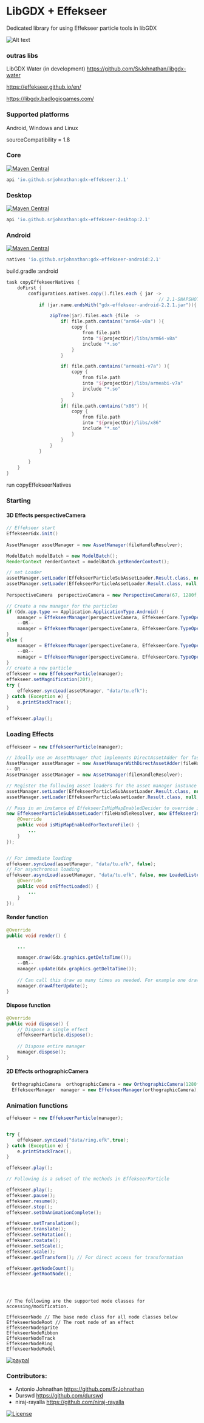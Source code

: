 # LibGDX + Effekseer



Dedicated library for using Effekseer particle tools in libGDX

![Alt text](https://thumbs.gfycat.com/ThickDistinctDunnart-size_restricted.gif?raw=true "Title")


### outras libs
LibGDX Water (in development) https://github.com/SrJohnathan/libgdx-water



https://effekseer.github.io/en/

https://libgdx.badlogicgames.com/

### Supported platforms

Android,
Windows and
Linux



sourceCompatibility = 1.8


### Core

[![Maven Central](https://img.shields.io/maven-central/v/io.github.srjohnathan/gdx-effekseer.svg?label=Maven%20Central&style=for-the-badge&logo=appveyor)](https://search.maven.org/search?q=g:%22io.github.srjohnathan%22%20AND%20a:%22gdx-effekseer%22)

```groovy
api 'io.github.srjohnathan:gdx-effekseer:2.1'
```

### Desktop

[![Maven Central](https://img.shields.io/maven-central/v/io.github.srjohnathan/gdx-effekseer-desktop.svg?label=Maven%20Central&style=for-the-badge&logo=appveyor)](https://search.maven.org/search?q=g:%22io.github.srjohnathan%22%20AND%20a:%22gdx-effekseer-desktop%22)

```groovy
api 'io.github.srjohnathan:gdx-effekseer-desktop:2.1'
```

### Android

[![Maven Central](https://img.shields.io/maven-central/v/io.github.srjohnathan/gdx-effekseer-android.svg?label=Maven%20Central&style=for-the-badge&logo=appveyor)](https://search.maven.org/search?q=g:%22io.github.srjohnathan%22%20AND%20a:%22gdx-effekseer-android%22)

```groovy
natives 'io.github.srjohnathan:gdx-effekseer-android:2.1'
```

build.gradle :android

```groovy
task copyEffekseerNatives {
    doFirst {
        configurations.natives.copy().files.each { jar ->
                                                        // 2.1-SNAPSHOT - version snapshot
            if (jar.name.endsWith("gdx-effekseer-android-2.2.1.jar")){

                zipTree(jar).files.each {file  ->
                    if( file.path.contains("arm64-v8a") ){
                        copy {
                            from file.path
                            into "${projectDir}/libs/arm64-v8a"
                            include "*.so"
                        }
                    }

                    if( file.path.contains("armeabi-v7a") ){
                        copy {
                            from file.path
                            into "${projectDir}/libs/armeabi-v7a"
                            include "*.so"
                        }
                    }
                    if( file.path.contains("x86") ){
                        copy {
                            from file.path
                            into "${projectDir}/libs/x86"
                            include "*.so"
                        }
                    }
                }
            }

        }
    }
}
```
run copyEffekseerNatives


### Starting

#### 3D Effects  perspectiveCamera

```java
// Effekseer start
EffekseerGdx.init()
        
AssetManager assetManager = new AssetManager(fileHandleResolver);

ModelBatch modelBatch = new ModelBatch();
RenderContext renderContext = modelBatch.getRenderContext();

// set Loader
assetManager.setLoader(EffekseerParticleSubAssetLoader.Result.class, null, new EffekseerParticleSubAssetLoader(fileHandleResolver));
assetManager.setLoader(EffekseerParticleAssetLoader.Result.class, null, new EffekseerParticleAssetLoader(fileHandleResolver));
    
PerspectiveCamera  perspectiveCamera = new PerspectiveCamera(67, 1280f, 720);

// Create a new manager for the particles
if (Gdx.app.type == Application.ApplicationType.Android) {
    manager = EffekseerManager(perspectiveCamera, EffekseerCore.TypeOpenGL.OPEN_GLES2, 600);
    --OR--
    manager = EffekseerManager(perspectiveCamera, EffekseerCore.TypeOpenGL.OPEN_GLES2, 600, renderContext);
}
else {
    manager = EffekseerManager(perspectiveCamera, EffekseerCore.TypeOpenGL.OPEN_GL2, 1000);
    --OR--
    manager = EffekseerManager(perspectiveCamera, EffekseerCore.TypeOpenGL.OPEN_GL2, 1000, renderContext);
}
// create a new particle
effekseer = new EffekseerParticle(manager);
effekseer.setMagnification(20f);
try {
    effekseer.syncLoad(assetManager, "data/tu.efk");
} catch (Exception e) {
    e.printStackTrace();
}

effekseer.play();
```

### Loading Effects
```java
effekseer = new EffekseerParticle(manager);

// Ideally use an AssetManager that implements DirectAssetAdder for faster loading such as the provided class: AssetManagerWithDirectAssetAdder
AssetManager assetManager = new AssetManagerWithDirectAssetAdder(fileHandleResolver);
-- OR --
AssetManager assetManager = new AssetManager(fileHandleResolver);

// Register the following asset loaders for the asset manager instance once before any loading is executed
assetManager.setLoader(EffekseerParticleSubAssetLoader.Result.class, null, new EffekseerParticleSubAssetLoader(fileHandleResolver));
assetManager.setLoader(EffekseerParticleAssetLoader.Result.class, null, new EffekseerParticleAssetLoader(fileHandleResolver));

// Pass in an instance of EffekseerIsMipMapEnabledDecider to override if an effect texture should use mimaps. By default all textures use mipmaps. 
new EffekseerParticleSubAssetLoader(fileHandleResolver, new EffekseerIsMipMapEnabledDecider() {
    @Override
    public void isMipMapEnabledForTextureFile() {
        ...
    }
});


// For immediate loading
effekseer.syncLoad(assetManager, "data/tu.efk", false);
// For asynchronous loading
effekseer.asyncLoad(assetManager, "data/tu.efk", false, new LoadedListener() {
    @Override
    public void onEffectLoaded() {
        ...
    }
});
```

#### Render function

``` java
@Override
public void render() {

    ...

    manager.draw(Gdx.graphics.getDeltaTime());
    --OR--
    manager.update(Gdx.graphics.getDeltaTime());
    
    // Can call this draw as many times as needed. For example one draw for post-processing and then the normal draw.
    manager.drawAfterUpdate();
} 
```

#### Dispose function

```java  
@Override
public void dispose() {
    // Dispose a single effect
    effekseerParticle.dispose();
    
    // Dispose entire manager
    manager.dispose();
} 
```

#### 2D Effects  orthographicCamera
```java
  OrthographicCamera  orthographicCamera = new OrthographicCamera(1280f,720f);
  EffekseerManager  manager = new EffekseerManager(orthographicCamera);
```

### Animation functions

```java
effekseer = new EffekseerParticle(manager);


try {
    effekseer.syncLoad("data/ring.efk",true);
} catch (Exception e) {
    e.printStackTrace();
}

effekseer.play();

// Following is a subset of the methods in EffekseerParticle

effekseer.play();
effekseer.pause();
effekseer.resume();
effekseer.stop();
effekseer.setOnAnimationComplete();

effekseer.setTranslation();
effekseer.translate();
effekseer.setRotation();
effekseer.roatate();
effekseer.setScale();
effekseer.scale();
effekseer.getTransform(); // For direct access for transformation

effekseer.getNodeCount();
effekseer.getRootNode();


        
```

```
// The following are the supported node classes for accessing/modification.

EffekseerNode // The base node class for all node classes below
EffekseerNodeRoot // The root node of an effect
EffekseerNodeSprite
EffekseerNodeRibbon
EffekseerNodeTrack
EffekseerNodeRing
EffekseerNodeModel
```

[![paypal](https://www.paypalobjects.com/en_US/i/btn/btn_donateCC_LG.gif)](https://www.paypal.com/cgi-bin/webscr?cmd=_s-xclick&hosted_button_id=ZESRVEEVLLCY6)

### Contributors:
* Antonio Johnathan       https://github.com/SrJohnathan
* Durswd                 https://github.com/durswd
* niraj-rayalla          https://github.com/niraj-rayalla

[![License](https://img.shields.io/badge/License-Apache%202.0-blue.svg)](https://opensource.org/licenses/Apache-2.0)
